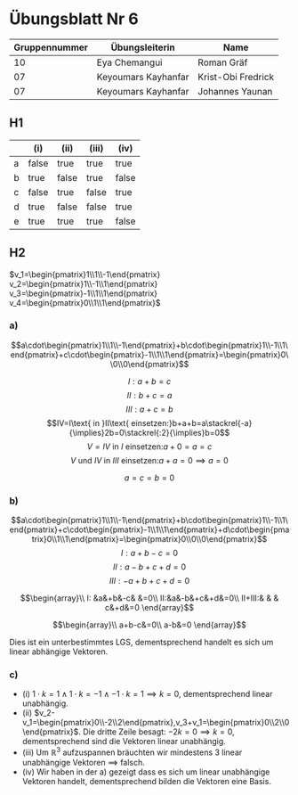 # Übungsblatt Nr 6

|Gruppennummer|Übungsleiterin|Name|
|---|---|---|
|10|Eya Chemangui|Roman Gräf|
|07|Keyoumars Kayhanfar|Krist-Obi Fredrick|
|07|Keyoumars Kayhanfar|Johannes Yaunan|

## H1

| | (i) | (ii) | (iii) | (iv) |
|---|---|---|---|---|
|a|false|true|true|true|
|b|true|false|true|false|
|c|false|true|false|true|
|d|true|false|false|true|
|e|true|true|true|false|


## H2

$v_1=\begin{pmatrix}1\\1\\-1\end{pmatrix} v_2=\begin{pmatrix}1\\-1\\1\end{pmatrix} v_3=\begin{pmatrix}-1\\1\\1\end{pmatrix} v_4=\begin{pmatrix}0\\1\\1\end{pmatrix}$

### a)


$$a\cdot\begin{pmatrix}1\\1\\-1\end{pmatrix}+b\cdot\begin{pmatrix}1\\-1\\1\end{pmatrix}+c\cdot\begin{pmatrix}-1\\1\\1\end{pmatrix}=\begin{pmatrix}0\\0\\0\end{pmatrix}$$

$$I:a+b=c$$
$$II:b+c=a$$
$$III:a+c=b$$
$$IV=I\text{ in }II\text{ einsetzen:}b+a+b=a\stackrel{-a}{\implies}2b=0\stackrel{:2}{\implies}b=0$$
$$V=IV\text{ in }I\text{ einsetzen:}a+0=a=c$$
$$V\text{ und }IV\text{ in }III\text{ einsetzen:}a+a=0\implies a=0$$

$$a=c=b=0$$

### b)

$$a\cdot\begin{pmatrix}1\\1\\-1\end{pmatrix}+b\cdot\begin{pmatrix}1\\-1\\1\end{pmatrix}+c\cdot\begin{pmatrix}-1\\1\\1\end{pmatrix}+d\cdot\begin{pmatrix}0\\1\\1\end{pmatrix}=\begin{pmatrix}0\\0\\0\end{pmatrix}$$
$$I:a+b-c=0$$
$$II:a-b+c+d=0$$
$$III:-a+b+c+d=0$$

$$\begin{array}\\
I: &a&+b&-c&  &=0\\
II:&a&-b&+c&+d&=0\\
II+III:& &  & c&+d&=0
\end{array}$$

$$\begin{array}\\
a+b-c&=0\\
a-b&=0
\end{array}$$

Dies ist ein unterbestimmtes LGS, dementsprechend handelt es sich um linear abhängige Vektoren.

### c)

 - (i) $1\cdot k=1\land 1\cdot k=-1 \land -1\cdot k=1 \implies k=0$, dementsprechend linear unabhängig.
 - (ii) $v_2-v_1=\begin{pmatrix}0\\-2\\2\end{pmatrix},v_3+v_1=\begin{pmatrix}0\\2\\0\end{pmatrix}$. Die dritte Zeile besagt: $-2k=0\implies k=0$, dementsprechend sind die Vektoren linear unabhängig.
 - (iii) Um $\mathbb{R}^3$ aufzuspannen bräuchten wir mindestens 3 linear unabhängige Vektoren $\implies$ falsch.
 - (iv) Wir haben in der a) gezeigt dass es sich um linear unabhängige Vektoren handelt, dementsprechend bilden die Vektoren eine Basis.
